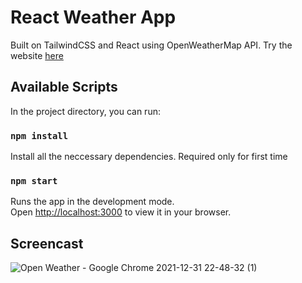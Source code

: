 # React Weather App

Built on TailwindCSS and React using OpenWeatherMap API.
Try the website [here](https://js-open-weather.netlify.app/) 

## Available Scripts

In the project directory, you can run:

### `npm install`

Install all the neccessary dependencies. Required only for first time

### `npm start`

Runs the app in the development mode.\
Open [http://localhost:3000](http://localhost:3000) to view it in your browser.

## Screencast

![Open Weather - Google Chrome 2021-12-31 22-48-32 (1)](https://user-images.githubusercontent.com/46455250/147933891-817f47a7-8676-4db7-be87-3949b3e88d0c.gif)